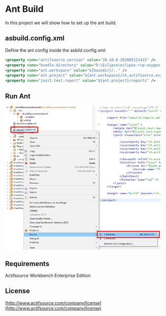 # Ant Build
In this project we will show how to set up the ant build.

## asbuild.config.xml

Define the ant config inside the asbild.config.xml:

```xml
<property name="actifsource.version" value="10.10.0.202005121415" />
<property name="bundle.directory" value="D:\Eclipse\eclipse-rcp-oxygen-3a-win32-x86_64\eclipse\plugins" />
<property name="ant.workspace" value="${basedir}/.." />
<property name="ant.project" value="${ant.workspace}/ch.actifsource.example.ant" />
<property name="junit.test.report" value="${ant.project}/reports" />
```

## Run Ant
![Diagram](images/runant.png)


## Requirements
Actifsource Workbench Enterprise Edition

## License
[http://www.actifsource.com/company/license](http://www.actifsource.com/company/license)
